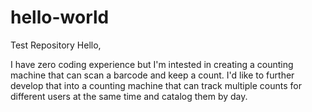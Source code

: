 # hello-world
Test Repository
Hello,

I have zero coding experience but I'm intested in creating a counting machine that can scan a barcode and keep a count. I'd like to further develop that into a counting machine that can track multiple counts for different users at the same time and catalog them by day.
